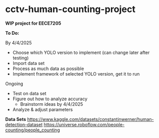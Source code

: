 # cctv-human-counting-project
**WIP project for EECE7205** 

**To Do:**

By 4/4/2025
- Choose which YOLO version to implement (can change later after testing)
- Import data set 
- Process as much data as possible
- Implement framework of selected YOLO version, get it to run

Ongoing
- Test on data set
- Figure out how to analyze accuracy
    - Brainstorm ideas by 4/4/2025
- Analyze & adjust parameters

**Data Sets**
https://www.kaggle.com/datasets/constantinwerner/human-detection-dataset
https://universe.roboflow.com/people-counting/people_counting
